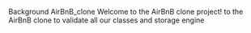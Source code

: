 Background
AirBnB_clone
Welcome to the AirBnB clone project! to the AirBnB clone    to validate all our classes and storage engine  
